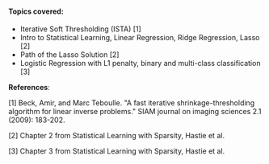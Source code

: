 #### Topics covered:

* Iterative Soft Thresholding (ISTA) [1]
* Intro to Statistical Learning, Linear Regression, Ridge Regression, Lasso [2]
* Path of the Lasso Solution [2]
* Logistic Regression with L1 penalty, binary and multi-class classification [3]

**References**: 

[1] Beck, Amir, and Marc Teboulle. "A fast iterative shrinkage-thresholding algorithm for linear inverse problems." SIAM journal on imaging sciences 2.1 (2009): 183-202.

[2] Chapter 2 from Statistical Learning with Sparsity, Hastie et al.

[3] Chapter 3 from Statistical Learning with Sparsity, Hastie et al.
